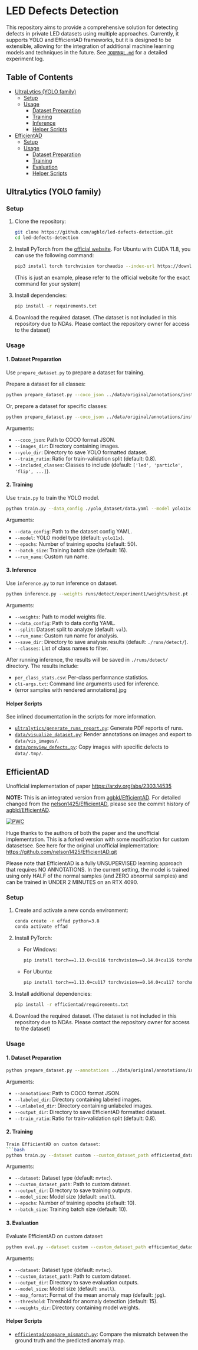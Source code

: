 # LED Defects Detection

This repository aims to provide a comprehensive solution for detecting defects in private LED datasets using multiple approaches. Currently, it supports YOLO and EfficientAD frameworks, but it is designed to be extensible, allowing for the integration of additional machine learning models and techniques in the future.
See [`JOURNAL.md`](./JOURNAL.md) for a detailed experiment log.

## Table of Contents

- [UltraLytics (YOLO family)](#ultralytics-yolo-family)
   - [Setup](#setup)
   - [Usage](#usage)
      - [Dataset Preparation](#1-dataset-preparation)
      - [Training](#2-training)
      - [Inference](#3-inference)
      - [Helper Scripts](#helper-scripts)
- [EfficientAD](#efficientad)
   - [Setup](#setup-1)
   - [Usage](#usage-1)
      - [Dataset Preparation](#1-dataset-preparation-1)
      - [Training](#2-training-1)
      - [Evaluation](#3-evaluation)
      - [Helper Scripts](#helper-scripts-1)

## UltraLytics (YOLO family)

### Setup

1. Clone the repository:
   ```bash
   git clone https://github.com/agbld/led-defects-detection.git
   cd led-defects-detection
   ```

2. Install PyTorch from the [official website](https://pytorch.org/get-started/locally/). For Ubuntu with CUDA 11.8, you can use the following command:
   ```bash
   pip3 install torch torchvision torchaudio --index-url https://download.pytorch.org/whl/cu118
   ```
   (This is just an example, please refer to the official website for the exact command for your system)

3. Install dependencies:
   ```bash
   pip install -r requirements.txt
   ```

4. Download the required dataset. (The dataset is not included in this repository due to NDAs. Please contact the repository owner for access to the dataset)

### Usage

#### 1. Dataset Preparation

Use `prepare_dataset.py` to prepare a dataset for training.

Prepare a dataset for all classes:
```bash
python prepare_dataset.py --coco_json ../data/original/annotations/instance.json --images_dir ../data/original/images --yolo_dir ./yolo_dataset --train_ratio 0.8
```

Or, prepare a dataset for specific classes:
```bash
python prepare_dataset.py --coco_json ../data/original/annotations/instance.json --images_dir ../data/original/images --yolo_dir ./yolo_dataset --train_ratio 0.8 --included_classes particle flip Particle_Big tilt led_ng
```

Arguments:
- `--coco_json`: Path to COCO format JSON.
- `--images_dir`: Directory containing images.
- `--yolo_dir`: Directory to save YOLO formatted dataset.
- `--train_ratio`: Ratio for train-validation split (default: 0.8).
- `--included_classes`: Classes to include (default: `['led', 'particle', 'flip', ...]`).

#### 2. Training

Use `train.py` to train the YOLO model.

```bash
python train.py --data_config ./yolo_dataset/data.yaml --model yolo11x --epochs 500 --batch_size 16 --run_name experiment
```

Arguments:
- `--data_config`: Path to the dataset config YAML.
- `--model`: YOLO model type (default: `yolo11x`).
- `--epochs`: Number of training epochs (default: 50).
- `--batch_size`: Training batch size (default: 16).
- `--run_name`: Custom run name.

#### 3. Inference

Use `inference.py` to run inference on dataset.

```bash
python inference.py --weights runs/detect/experiment1/weights/best.pt --data_config yolo_dataset/data.yaml --split val --run_name experiment1
```

Arguments:
- `--weights`: Path to model weights file.
- `--data_config`: Path to data config YAML.
- `--split`: Dataset split to analyze (default: `val`).
- `--run_name`: Custom run name for analysis.
- `--save_dir`: Directory to save analysis results (default: `./runs/detect/`).
- `--classes`: List of class names to filter.

After running inference, the results will be saved in `./runs/detect/` directory. The results include:
- `per_class_stats.csv`: Per-class performance statistics.
- `cli-args.txt`: Command line arguments used for inference.
- (error samples with rendered annotations).jpg

#### Helper Scripts

See inlined documentation in the scripts for more information.

- [`ultralytics/generate_runs_report.py`](./ultralytics/generate_runs_report.py): Generate PDF reports of runs.
- [`data/visualize_dataset.py`](./data/visualize_dataset.py): Render annotations on images and export to `data/vis_images/`.
- [`data/preview_defects.py`](./data/preview_defects.py): Copy images with specific defects to `data/.tmp/`.

## EfficientAD

Unofficial implementation of paper https://arxiv.org/abs/2303.14535

**NOTE:** This is an integrated version from [agbld/EfficientAD](https://github.com/agbld/EfficientAD.git). For detailed changed from the [nelson1425/EfficientAD](https://github.com/nelson1425/EfficientAD.git), please see the commit history of [agbld/EfficientAD](https://github.com/agbld/EfficientAD.git).

[![PWC](https://img.shields.io/endpoint.svg?url=https://paperswithcode.com/badge/efficientad-accurate-visual-anomaly-detection/anomaly-detection-on-mvtec-loco-ad)](https://paperswithcode.com/sota/anomaly-detection-on-mvtec-loco-ad?p=efficientad-accurate-visual-anomaly-detection)

Huge thanks to the authors of both the paper and the unofficial implementation. This is a forked version with some modification for custom datasetsee. See here for the original unofficial implementation: https://github.com/nelson1425/EfficientAD.git

Please note that EfficientAD is a fully UNSUPERVISED learning approach that requires NO ANNOTATIONS. In the current setting, the model is trained using only HALF of the normal samples (and ZERO abnormal samples) and can be trained in UNDER 2 MINUTES on an RTX 4090.

### Setup

1. Create and activate a new conda environment:
   ```bash
   conda create -n effad python=3.8
   conda activate effad
   ```

2. Install PyTorch:
   - For Windows:
     ```bash
     pip install torch==1.13.0+cu116 torchvision==0.14.0+cu116 torchaudio==0.13.0+cu116 -f https://download.pytorch.org/whl/cu116/torch_stable.html
     ```
   - For Ubuntu:
     ```bash
     pip install torch==1.13.0+cu117 torchvision==0.14.0+cu117 torchaudio==0.13.0 --extra-index-url https://download.pytorch.org/whl/cu117
     ```

3. Install additional dependencies:
   ```bash
   pip install -r efficientad/requirements.txt
   ```

4. Download the required dataset. (The dataset is not included in this repository due to NDAs. Please contact the repository owner for access to the dataset)

### Usage

#### 1. Dataset Preparation
```bash
python prepare_dataset.py --annotations ../data/original/annotations/instance.json --labeled_dir ../data/original/images/ --unlabeled_dir ../data/original/normal/B/ --output_dir efficientad_dataset --train_ratio 0.8
```

Arguments:
- `--annotations`: Path to COCO format JSON.
- `--labeled_dir`: Directory containing labeled images.
- `--unlabeled_dir`: Directory containing unlabeled images.
- `--output_dir`: Directory to save EfficientAD formatted dataset.
- `--train_ratio`: Ratio for train-validation split (default: 0.8).

#### 2. Training
```bash
Train EfficientAD on custom dataset:
```bash
python train.py --dataset custom --custom_dataset_path efficientad_dataset --output_dir output/1 --model_size small --epochs 10 --batch_size 10
```

Arguments:
- `--dataset`: Dataset type (default: `mvtec`).
- `--custom_dataset_path`: Path to custom dataset.
- `--output_dir`: Directory to save training outputs.
- `--model_size`: Model size (default: `small`).
- `--epochs`: Number of training epochs (default: 10).
- `--batch_size`: Training batch size (default: 10).

#### 3. Evaluation
Evaluate EfficientAD on custom dataset:
```bash
python eval.py --dataset custom --custom_dataset_path efficientad_dataset --output_dir output/1 --model_size small --map_format jpg --threshold 15 --weights_dir output/1/trainings/custom
```

Arguments:
- `--dataset`: Dataset type (default: `mvtec`).
- `--custom_dataset_path`: Path to custom dataset.
- `--output_dir`: Directory to save evaluation outputs.
- `--model_size`: Model size (default: `small`).
- `--map_format`: Format of the mean anomaly map (default: `jpg`).
- `--threshold`: Threshold for anomaly detection (default: 15).
- `--weights_dir`: Directory containing model weights.

#### Helper Scripts

- [`efficientad/compare_mismatch.py`](./efficientad/compare_mismatch.py): Compare the mismatch between the ground truth and the predicted anomaly map.